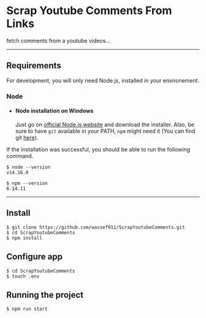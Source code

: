 # Scrap Youtube Comments From Links

fetch comments from a youtube videos...

---
## Requirements

For development, you will only need Node.js, installed in your environement.

### Node
- #### Node installation on Windows

  Just go on [official Node.js website](https://nodejs.org/) and download the installer.
Also, be sure to have `git` available in your PATH, `npm` might need it (You can find git [here](https://git-scm.com/)).

If the installation was successful, you should be able to run the following command.

    $ node --version
    v14.16.0

    $ npm --version
    6.14.11
---

## Install

    $ git clone https://github.com/wassef911/ScrapYoutubeComments.git
    $ cd ScrapYoutubeComments
    $ npm install

## Configure app
    $ cd ScrapYoutubeComments
    $ touch .env

## Running the project

    $ npm run start
